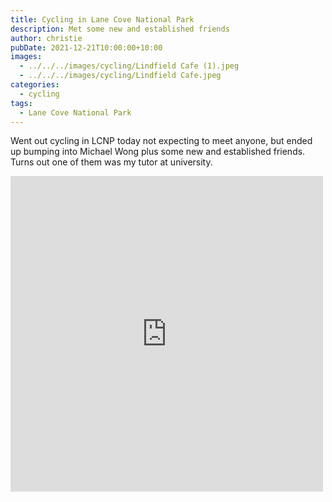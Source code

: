 ```yaml
---
title: Cycling in Lane Cove National Park
description: Met some new and established friends
author: christie
pubDate: 2021-12-21T10:00:00+10:00
images:
  - ../../../images/cycling/Lindfield Cafe (1).jpeg
  - ../../../images/cycling/Lindfield Cafe.jpeg
categories:
  - cycling
tags:
  - Lane Cove National Park
---
```


Went out cycling in LCNP today not expecting to meet anyone, but ended up bumping into Michael Wong plus some new and established friends. Turns out one of them was my tutor at university.

<iframe src="https://www.facebook.com/plugins/post.php?href=https%3A%2F%2Fwww.facebook.com%2Fchris1.tham%2Fposts%2Fpfbid0c2EfmACTA8gjb4Ybw17R1tap2xUEarmmne4Zu5cSCBXE3DRi5moqkX8mpQrE8WKrl&show_text=true&width=500" width="500" height="505" style="border:none;overflow:hidden" scrolling="no" frameborder="0" allowfullscreen="true" allow="autoplay; clipboard-write; encrypted-media; picture-in-picture; web-share"></iframe>
